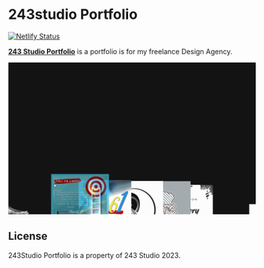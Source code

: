 # 243studio Portfolio
[![Netlify Status](https://api.netlify.com/api/v1/badges/fa48249f-6ded-46e0-9f81-d3a7fff9b6e3/deploy-status)](https://app.netlify.com/sites/papaya-malabi-608dc6/deploys)

**[243 Studio Portfolio](https://astonishing-piroshki-1236ad.netlify.app/)** is a portfolio is for my freelance Design Agency.


![image](https://github.com/243Studio/gif/raw/main/243studio.gif)

## License
243Studio Portfolio is a property of 243 Studio 2023.
